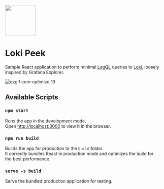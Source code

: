 <img src='https://user-images.githubusercontent.com/1423657/50455638-a8c41580-094f-11e9-8b43-dd0a9ae0f622.png' width=100>

# Loki Peek

Sample React application to perform minimal [LogQL](https://github.com/grafana/loki/blob/master/docs/api.md) queries to [Loki](https://github.com/grafana/loki), loosely inspired by Grafana Explorer.

![ezgif com-optimize 19](https://user-images.githubusercontent.com/1423657/50743191-2a9c2480-1215-11e9-9c39-1e9890fbd960.gif)

## Available Scripts

### `npm start`

Runs the app in the development mode.<br>
Open [http://localhost:3000](http://localhost:3000) to view it in the browser.

### `npm run build`

Builds the app for production to the `build` folder.<br>
It correctly bundles React in production mode and optimizes the build for the best performance.

### `serve -s build`

Serve the bundled production application for testing.
